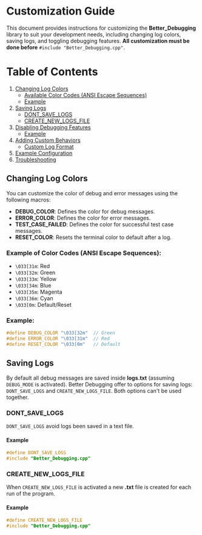 # Customization Guide

This document provides instructions for customizing the **Better_Debugging** library to suit your development needs, including changing log colors, saving logs, and toggling debugging features. **All customization must be done before** `#include "Better_Debugging.cpp"`.

# Table of Contents

1. [Changing Log Colors](#changing-log-colors)
   - [Available Color Codes (ANSI Escape Sequences)](#available-color-codes-ansi-escape-sequences)
   - [Example](#example)
2. [Saving Logs](#saving-logs)
   - [DONT_SAVE_LOGS](#dont_save_logs)
   - [CREATE_NEW_LOGS_FILE](#create_new_logs_file)
3. [Disabling Debugging Features](#disabling-debugging-features)
   - [Example](#example-1)
4. [Adding Custom Behaviors](#adding-custom-behaviors)
   - [Custom Log Format](#custom-log-format)
5. [Example Configuration](#example-configuration)
6. [Troubleshooting](#troubleshooting)


## Changing Log Colors

You can customize the color of debug and error messages using the following macros:

- **DEBUG_COLOR**: Defines the color for debug messages.
- **ERROR_COLOR**: Defines the color for error messages.
- **TEST_CASE_FAILED**: Defines the color for successful test case messages.
- **RESET_COLOR**: Resets the terminal color to default after a log.

### Example of Color Codes (ANSI Escape Sequences):
- `\033[31m`: Red
- `\033[32m`: Green
- `\033[33m`: Yellow
- `\033[34m`: Blue
- `\033[35m`: Magenta
- `\033[36m`: Cyan
- `\033[0m`: Default/Reset

### Example:
```cpp
#define DEBUG_COLOR "\033[32m"  // Green
#define ERROR_COLOR "\033[31m"  // Red
#define RESET_COLOR "\033[0m"   // Default
```

## Saving Logs

By default all debug messages are saved inside **logs.txt** (assuming `DEBUG_MODE` is activated). Better Debugging offer to options for saving logs: `DONT_SAVE_LOGS` and `CREATE_NEW_LOGS_FILE`. Both options can't be used together.

### DONT_SAVE_LOGS
`DONT_SAVE_LOGS` avoid logs been saved in a text file.
#### Example
```c++
#define DONT_SAVE_LOGS
#include "Better_Debugging.cpp"
```

### CREATE_NEW_LOGS_FILE
When `CREATE_NEW_LOGS_FILE` is activated a new **.txt** file is created for each run of the program. 
#### Example
```c++
#define CREATE_NEW_LOGS_FILE
#include "Better_Debugging.cpp"
```